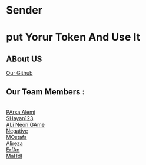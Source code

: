 # Sender 
# put Yorur Token And Use It
  <h2>ABout US</h2>
  <a href=""https://github.com/Unf-Team">Our Github</a><br>
  <h2> Our Team Members : </h2><br>
  <a href="https://telegram.me/parsaalemi">PArsa Alemi</a><br>
  <a href="https://telegram.me/shayan123hacker"> SHayan123</a><br>
  <a href="https://telegram.me/pokr_face"> ALi Neon GAme</a><br>
  <a href="https://telegram.me/Negative"> Negative</a><br>
  <a href="https://telegram.me/Mosydev"> MOstafa</a><br>
  <a href="https://telegram.me/Alirezamee"> Alireza</a><br>
  <a href="https://telegram.me/N_E_O"> ErfAn</a><br>
  <a href="https://telegram.me/Mahdi_soft"> MaHdI</a>
